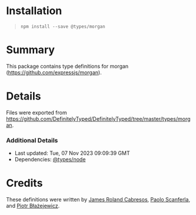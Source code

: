 # Installation
> `npm install --save @types/morgan`

# Summary
This package contains type definitions for morgan (https://github.com/expressjs/morgan).

# Details
Files were exported from https://github.com/DefinitelyTyped/DefinitelyTyped/tree/master/types/morgan.

### Additional Details
 * Last updated: Tue, 07 Nov 2023 09:09:39 GMT
 * Dependencies: [@types/node](https://npmjs.com/package/@types/node)

# Credits
These definitions were written by [James Roland Cabresos](https://github.com/staticfunction), [Paolo Scanferla](https://github.com/pscanf), and [Piotr Błażejewicz](https://github.com/peterblazejewicz).
